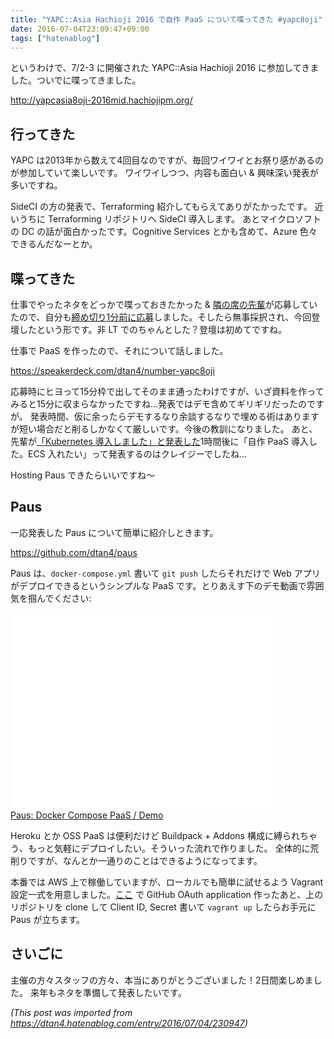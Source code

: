 ```yaml
---
title: "YAPC::Asia Hachioji 2016 で自作 PaaS について喋ってきた #yapc8oji"
date: 2016-07-04T23:09:47+09:00
tags: ["hatenablog"]
---
```


というわけで、7/2-3 に開催された YAPC::Asia Hachioji 2016 に参加してきました。ついでに喋ってきました。

http://yapcasia8oji-2016mid.hachiojipm.org/

## 行ってきた
YAPC は2013年から数えて4回目なのですが、毎回ワイワイとお祭り感があるのが参加していて楽しいです。
ワイワイしつつ、内容も面白い & 興味深い発表が多いですね。

SideCI の方の発表で、Terraforming 紹介してもらえてありがたかったです。
近いうちに Terraforming リポジトリへ SideCI 導入します。
あとマイクロソフトの DC の話が面白かったです。Cognitive Services とかも含めて、Azure 色々できるんだなーとか。

## 喋ってきた
仕事でやったネタをどっかで喋っておきたかった & [隣の席の先輩](https://twitter.com/koudaiii)が応募していたので、自分も[締め切り1分前に応募](https://github.com/hachiojipm/yapcasia-8oji-2016mid-timetable/issues/80)しました。そしたら無事採択され、今回登壇したという形です。非 LT でのちゃんとした？登壇は初めてですね。

仕事で PaaS を作ったので、それについて話しました。

https://speakerdeck.com/dtan4/number-yapc8oji

応募時にヒヨって15分枠で出してそのまま通ったわけですが、いざ資料を作ってみると15分に収まらなかったですね…発表ではデモ含めてギリギリだったのですが。
発表時間、仮に余ったらデモするなり余談するなりで埋める術はありますが短い場合だと削るしかなくて厳しいです。今後の教訓になりました。
あと、先輩が[「Kubernetes 導入しました」と発表した](https://speakerdeck.com/koudaiii/kubernetes-woshi-tutesabisuwojia-su-saseruqu-rizu-mi)1時間後に「自作 PaaS 導入した。ECS 入れたい」って発表するのはクレイジーでしたね…

Hosting Paus できたらいいですね〜

## Paus
一応発表した Paus について簡単に紹介しときます。

https://github.com/dtan4/paus

Paus は、`docker-compose.yml` 書いて `git push` したらそれだけで Web アプリがデプロイできるというシンプルな PaaS です。とりあえす下のデモ動画で雰囲気を掴んでください:

<iframe width="420" height="315" frameborder="0" allowfullscreen="" src="//www.youtube.com/embed/KtYyhiDeGAo"></iframe><br><a href="https://youtube.com/watch?v=KtYyhiDeGAo">Paus: Docker Compose PaaS / Demo</a>

Heroku とか OSS PaaS は便利だけど Buildpack + Addons 構成に縛られちゃう、もっと気軽にデプロイしたい。そういった流れで作りました。
全体的に荒削りですが、なんとか一通りのことはできるようになってます。

本番では AWS 上で稼働していますが、ローカルでも簡単に試せるよう Vagrant 設定一式を用意しました。[ここ](https://github.com/settings/applications/new) で GitHub OAuth application 作ったあと、上のリポジトリを clone して Client ID, Secret 書いて `vagrant up` したらお手元に Paus が立ちます。

## さいごに
主催の方々スタッフの方々、本当にありがとうございました！2日間楽しめました。
来年もネタを準備して発表したいです。

*(This post was imported from https://dtan4.hatenablog.com/entry/2016/07/04/230947)*
